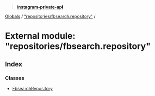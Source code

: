 > **[instagram-private-api](../README.md)**

[Globals](../globals.md) / ["repositories/fbsearch.repository"](_repositories_fbsearch_repository_.md) /

# External module: "repositories/fbsearch.repository"

## Index

### Classes

* [FbsearchRepository](../classes/_repositories_fbsearch_repository_.fbsearchrepository.md)